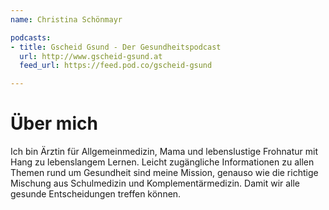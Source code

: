 ```yaml
---
name: Christina Schönmayr

podcasts:
- title: Gscheid Gsund - Der Gesundheitspodcast
  url: http://www.gscheid-gsund.at
  feed_url: https://feed.pod.co/gscheid-gsund

---
```


# Über mich

Ich bin Ärztin für Allgemeinmedizin, Mama und lebenslustige Frohnatur mit Hang zu lebenslangem Lernen. Leicht zugängliche Informationen zu allen Themen rund um Gesundheit sind meine Mission, genauso wie die richtige Mischung aus Schulmedizin und Komplementärmedizin. Damit wir alle gesunde Entscheidungen treffen können. 
